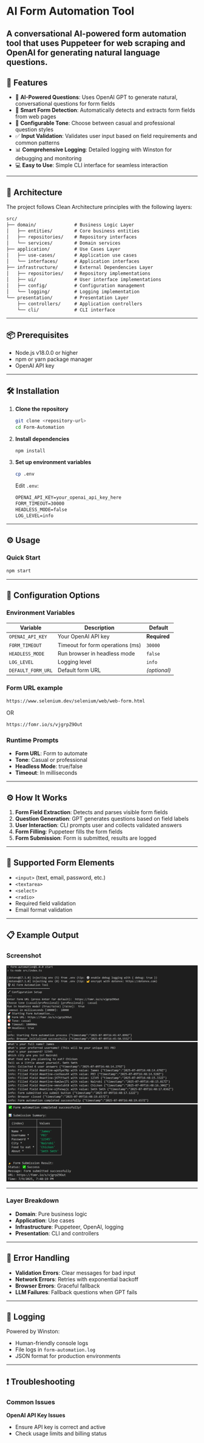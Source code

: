 # AI Form Automation Tool

A conversational AI-powered form automation tool that uses Puppeteer for web scraping and OpenAI for generating natural language questions. 
---

## 🚀 Features

- 🤖 **AI-Powered Questions**: Uses OpenAI GPT to generate natural, conversational questions for form fields  
- 🎯 **Smart Form Detection**: Automatically detects and extracts form fields from web pages  
- 🔧 **Configurable Tone**: Choose between casual and professional question styles  
- ✅ **Input Validation**: Validates user input based on field requirements and common patterns  
- 📊 **Comprehensive Logging**: Detailed logging with Winston for debugging and monitoring  
- 💻 **Easy to Use**: Simple CLI interface for seamless interaction  

---

## 🧱 Architecture

The project follows Clean Architecture principles with the following layers:

```
src/
├── domain/              # Business Logic Layer
│   ├── entities/        # Core business entities
│   ├── repositories/    # Repository interfaces
│   └── services/        # Domain services
├── application/         # Use Cases Layer
│   ├── use-cases/       # Application use cases
│   └── interfaces/      # Application interfaces
├── infrastructure/      # External Dependencies Layer
│   ├── repositories/    # Repository implementations
│   ├── ui/              # User interface implementations
│   ├── config/          # Configuration management
│   └── logging/         # Logging implementation
└── presentation/        # Presentation Layer
    ├── controllers/     # Application controllers
    └── cli/             # CLI interface
```

---

## 📦 Prerequisites

- Node.js v18.0.0 or higher  
- npm or yarn package manager  
- OpenAI API key  

---

## 🛠️ Installation

1. **Clone the repository**
   ```bash
   git clone <repository-url>
   cd Form-Automation
   ```

2. **Install dependencies**
   ```bash
   npm install
   ```

3. **Set up environment variables**
   ```bash
   cp .env
   ```

   Edit `.env`:
   ```env
   OPENAI_API_KEY=your_openai_api_key_here
   FORM_TIMEOUT=30000
   HEADLESS_MODE=false
   LOG_LEVEL=info
   ```

---

## ⚙️ Usage

### Quick Start
```bash
npm start
```
---

## 🔧 Configuration Options

### Environment Variables

| Variable           | Description                                      | Default                             |
|--------------------|--------------------------------------------------|-------------------------------------|
| `OPENAI_API_KEY`   | Your OpenAI API key                              | **Required**                        |
| `FORM_TIMEOUT`     | Timeout for form operations (ms)                 | `30000`                             |
| `HEADLESS_MODE`    | Run browser in headless mode                     | `false`                             |
| `LOG_LEVEL`        | Logging level                                    | `info`                              |
| `DEFAULT_FORM_URL` | Default form URL                                 | *(optional)*                        |

### Form URL example
```bash
https://www.selenium.dev/selenium/web/web-form.html
```
OR

```bash
https://fomr.io/s/vjgrpZ9Out
```

### Runtime Prompts

- **Form URL**: Form to automate  
- **Tone**: Casual or professional  
- **Headless Mode**: true/false  
- **Timeout**: In milliseconds  

---

## ⚙️ How It Works

1. **Form Field Extraction**: Detects and parses visible form fields  
2. **Question Generation**: GPT generates questions based on field labels  
3. **User Interaction**: CLI prompts user and collects validated answers  
4. **Form Filling**: Puppeteer fills the form fields  
5. **Form Submission**: Form is submitted, results are logged  

---

## 🧾 Supported Form Elements

- `<input>` (text, email, password, etc.)
- `<textarea>`
- `<select>`
- `<radio>`
- Required field validation
- Email format validation

---

## 📋 Example Output
### Screenshot

![alt text](https://github.com/Kimutai-cloud/Form-Automation/blob/main/screenshots/Example1.png)
![alt text](https://github.com/Kimutai-cloud/Form-Automation/blob/main/screenshots/Example2.png)
![alt text](https://github.com/Kimutai-cloud/Form-Automation/blob/main/screenshots/Example3.png)

---

### Layer Breakdown

- **Domain**: Pure business logic  
- **Application**: Use cases  
- **Infrastructure**: Puppeteer, OpenAI, logging  
- **Presentation**: CLI and controllers  

---

## 🧯 Error Handling

- **Validation Errors**: Clear messages for bad input  
- **Network Errors**: Retries with exponential backoff  
- **Browser Errors**: Graceful fallback  
- **LLM Failures**: Fallback questions when GPT fails  

---

## 📃 Logging

Powered by Winston:

- Human-friendly console logs
- File logs in `form-automation.log`
- JSON format for production environments

---

## ❗ Troubleshooting

### Common Issues

**OpenAI API Key Issues**
- Ensure API key is correct and active  
- Check usage limits and billing status